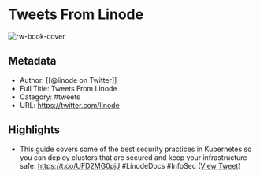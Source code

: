 # Tweets From Linode

![rw-book-cover](https://pbs.twimg.com/profile_images/1410588917666136073/_-zArZPH.png)

## Metadata
- Author: [[@linode on Twitter]]
- Full Title: Tweets From Linode
- Category: #tweets
- URL: https://twitter.com/linode

## Highlights
- This guide covers some of the best security practices in Kubernetes so you can deploy clusters that are secured and keep your infrastructure safe: https://t.co/UFD2MG0pjJ #LinodeDocs #InfoSec ([View Tweet](https://twitter.com/linode/status/1692563302285488188))
